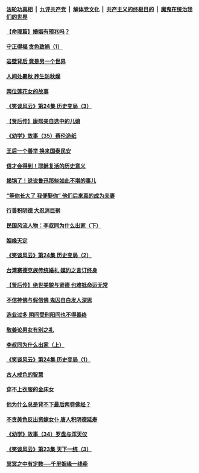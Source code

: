 ####  [法轮功真相](../../../../basic/blob/master/README.md?t=08250900) &nbsp;|&nbsp; [九评共产党](../../../../9ping.md/blob/master/README.md?t=08250900) &nbsp;|&nbsp; [解体党文化](../../../../jtdwh.md/blob/master/README.md?t=08250900)  &nbsp;|&nbsp; [共产主义的终极目的](../../../../gczydzjmd.md/blob/master/README.md?t=08250900) &nbsp;|&nbsp; [魔鬼在统治我们的世界](../../../../mgztzwmdsj.md/blob/master/README.md?t=08250900) 

#### [【命理篇】婚姻有预兆吗？](../pages/prog647/a102650779.md?t=08250900) 

#### [守正得福 贪色致祸（1）](../pages/prog647/a102649899.md?t=08250900) 

#### [岩壁背后 竟是另一个世界](../pages/prog647/a102649840.md?t=08250900) 

#### [人间处暑秋 养生防秋燥](../pages/prog647/a102649790.md?t=08250900) 

#### [两位莲花女的故事](../pages/prog647/a102649127.md?t=08250900) 

#### [《笑谈风云》第24集 历史变局（3）](../pages/prog647/a102649134.md?t=08250900) 

#### [【贤后传】康熙亲自选中的儿媳](../pages/prog647/a102648586.md?t=08250900) 

#### [《幼学》故事（35）蔡伦造纸](../pages/prog647/a102648569.md?t=08250900) 

#### [王后一个善举 换来国泰民安](../pages/prog647/a102648357.md?t=08250900) 

#### [信才会得到！耶稣复活的历史意义](../pages/prog647/a102648280.md?t=08250900) 

#### [揭锅了！说说鲁迅那些如此不堪的事儿](../pages/prog647/a102647672.md?t=08250900) 

#### [“等你长大了 我便娶你” 他们后来真的成为夫妻](../pages/prog647/a102647657.md?t=08250900) 

#### [行善积阴德 大忍消巨祸](../pages/prog647/a102647644.md?t=08250900) 

#### [民国风流人物：李叔同为什么出家（下）](../pages/prog647/a102647636.md?t=08250900) 

#### [姻缘天定](../pages/prog647/a102646895.md?t=08250900) 

#### [《笑谈风云》第24集 历史变局（2）](../pages/prog647/a102646879.md?t=08250900) 

#### [台湾赛德克族传统婚礼 媒妁之言订终身](../pages/prog647/a102646649.md?t=08250900) 

#### [【贤后传】绝世美貌与贤德 也难抵命运无常](../pages/prog647/a102646047.md?t=08250900) 

#### [不信神佛与假信佛 鬼囚自白发人深思](../pages/prog647/a102646033.md?t=08250900) 

#### [造业过多 阴间受刑阳间也不得善终](../pages/prog647/a102646010.md?t=08250900) 

#### [敬姜论男女有别之礼](../pages/prog647/a102645258.md?t=08250900) 

#### [李叔同为什么出家（上）](../pages/prog647/a102645242.md?t=08250900) 

#### [《笑谈风云》第24集 历史变局（1）](../pages/prog647/a102645211.md?t=08250900) 

#### [古人戒色的智慧](../pages/prog647/a102644639.md?t=08250900) 

#### [穿不上衣服的金床女](../pages/prog647/a102644620.md?t=08250900) 

#### [他为什么总是背不下最后两卷佛经？](../pages/prog647/a102644587.md?t=08250900) 

#### [不贪美色反出资嫁女仆 唐人积阴德延寿](../pages/prog647/a102643957.md?t=08250900) 

#### [《幼学》故事（34）罗盘与浑天仪](../pages/prog647/a102643951.md?t=08250900) 

#### [《笑谈风云》第23集 天下一统（3）](../pages/prog647/a102643937.md?t=08250900) 

#### [冥冥之中有定数──千里姻缘一线牵](../pages/prog647/a102643074.md?t=08250900) 

